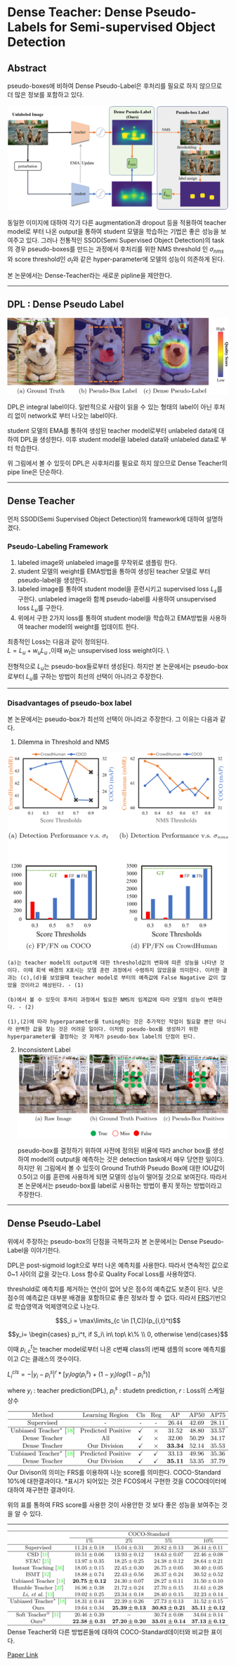 # Dense Teacher: Dense Pseudo-Labels for Semi-supervised Object Detection

## Abstract
pseudo-boxes에 비하여 Dense Pseudo-Label은 후처리를 필요로 하지 않으므로 더 많은 정보를 포함하고 있다.

<img src="../Dense Teacher: Dense Pseudo-Labels for Semi-supervised Object Detection/images/Fig1.jpeg">

동일한 이미지에 대하여 각기 다른 augmentation과 dropout 등을 적용하여 teacher model로 부터 나온 output을 통하여 student 모델을 학습하는 기법은 좋은 성능을 보여주고 있다. 그러나 전통적인 SSOD(Semi Supervised Object Detection)의 task의 경우 pseudo-boxes를 만드는 과정에서 후처리를 위한 NMS threshold 인 $\sigma_{nms}$와 score threshold인 $\sigma_{t}$와 같은 hyper-parameter에 모델의 성능이 의존하게 된다. 

본 논문에서는 Dense-Teacher라는 새로운 pipline을 제안한다.

---

## DPL : Dense Pseudo Label

<img src="../Dense Teacher: Dense Pseudo-Labels for Semi-supervised Object Detection/images/Fig4.jpeg">

DPL은 integral label이다. 일반적으로 사람이 읽을 수 있는 형태의 label이 아닌 후처리 없이 network로 부터 나오는 label이다.

student 모델의 EMA를 통하여 생성된 teacher model로부터 unlabeled data에 대하여 DPL을 생성한다. 이후 student model을 labeled data와 unlabeled data로 부터 학습한다.

위 그림에서 볼 수 있듯이 DPL은 사후처리를 필요로 하지 않으므로 Dense Teacher의 pipe line은 단순하다.

---

## Dense Teacher

먼저 SSOD(Semi Supervised Object Detection)의 framework에 대하여 설명하겠다.

### Pseudo-Labeling Framework
1. labeled image와 unlabeled image를 무작위로 샘플링 한다.
2. student 모델의 weight를 EMA방법을 통하여 생성된 teacher 모델로 부터 pseudo-label을 생성한다.
3. labeled image를 통하여 student model을 훈련시키고 supervised loss $L_s$를 구한다. unlabeled image와 함께 pseudo-label를 사용하여 unsupervised loss $L_u$를 구한다.
4. 위에서 구한 2가지 loss를 통하여 student model을 학습하고 EMA방법을 사용하여 teacher model의 weight를 업데이트 한다.

최종적인 Loss는 다음과 같이 정의된다. \
$L = L_u + w_u L_u$ ,이때 $w_t$는 unsupervised loss weight이다. \

전형적으로 $L_u$는 pseudo-box들로부터 생성된다. 하지만 본 논문에서는 pseudo-box로부터 $L_u$를 구하는 방법이 최선의 선택이 아니라고 주장한다.

---

### Disadvantages of pseudo-box label


본 논문에서는 pseudo-box가 최선의 선택이 아니라고 주장한다. 그 이유는 다음과 같다.

1. Dilemma in Threshold and NMS 
<img src="../Dense Teacher: Dense Pseudo-Labels for Semi-supervised Object Detection/images/Fig2.jpeg">

    (a)는 teacher model의 output에 대한 threshold값의 변화에 따른 성능을 나타낸 것이다. 이때 회색 배경의 X표시는 모델 훈련 과정에서 수렴하지 않았음을 의미한다. 이러한 결과는 (c),(d)를 보았을때 teacher model로 부터의 예측값에 False Nagative 값이 많았을 것이라고 예상된다. - (1)
    
    (b)에서 볼 수 있듯이 후처리 과정에서 필요한 NMS의 임계값에 따라 모델의 성능이 변화한다. - (2)

    (1),(2)에 따라 hyperparameter를 tuning하는 것은 추가적인 작업이 필요할 뿐만 아니라 완벽한 값을 찾는 것은 어려운 일이다. 이처럼 pseudo-box를 생성하기 위한 hyperparameter를 결정하는 것 자체가 pseudo-box label의 단점이 된다.

2. Inconsistent Label 
    <img src="../Dense Teacher: Dense Pseudo-Labels for Semi-supervised Object Detection/images/Fig3.jpeg">
    
    pseudo-box를 결정하기 위하여 사전에 정의된 비율에 따라 anchor box를 생성하여 model의 output을 예측하는 것은 detection task에서 매우 당연한 일이다. 하지만 위 그림에서 볼 수 있듯이 Ground Truth와 Pseudo Box에 대한 IOU값이 0.5이고 이를 훈련에 사용하게 되면 모델의 성능이 떨어질 것으로 보여진다. 따라서 본 논문에서는 pseudo-box를 label로 사용하는 방법이 좋지 못하는 방법이라고 주장한다.

---

## Dense Pseudo-Label

위에서 주장하는 pseudo-box의 단점을 극복하고자 본 논문에서는 Dense Pseudo-Label을 이야기한다.



DPL은 post-sigmoid logit으로 부터 나온 예측치를 사용한다. 따라서 연속적인 값으로 0~1 사이의 값을 갖는다. Loss 함수로 Quality Focal Loss를 사용하였다.

threshold로 예측치를 제거하는 연산이 없어 낮은 점수의 예측값도 보존이 된다. 낮은 점수의 예측값은 대부분 배경을 포함하므로 좋은 정보라 할 수 없다. 따라서 [FRS](https://arxiv.org/abs/2111.00674)기반으로 학습영역과 억제영역으로 나눈다.

$$S_i = \max\limits_{c \in [1,C]}(p_{i,t}^t)$$

```math
y_i=
\begin{cases}
p_i^t, if S_i\ in\ top\ k\% \\
0, otherwise
\end{cases}
```

이때 $p_{i,c}^t$는 teacher model로부터 나온 c번째 class의 i번째 샘플의 score 예측치를 이고 $C$는 클래스의 갯수이다.

$L^{cls}_i = -|y_i - p^s_i|^r * [y_ilog(p^s_i) + (1-y_i)log(1-p^s_i)]$ 

where  $y_i$ : teacher prediction(DPL), $p^s_i$ : studetn prediction, $r$ : Loss의 스케일 상수

<img src="../Dense Teacher: Dense Pseudo-Labels for Semi-supervised Object Detection/images/Table1.jpeg">
Our Divison의 의미는 FRS를 이용하여 나눈 score를 의미한다.
COCO-Standard 10%에 대한결과이다. *표시가 되어있는 것은 FCOS에서 구현한 것을 COCO데이터에 대하여 재구현한 결과이다.

위의 표를 통하여 FRS score를 사용한 것이 사용안한 것 보다 좋은 성능을 보여주는 것을 알 수 있다.


---

<img src="../Dense Teacher: Dense Pseudo-Labels for Semi-supervised Object Detection/images/Table2.jpeg">
Dense Teacher와 다른 방법론들에 대하여 COCO-Standard데이터와 비교한 표이다.

[Paper Link](https://arxiv.org/abs/2207.02541)